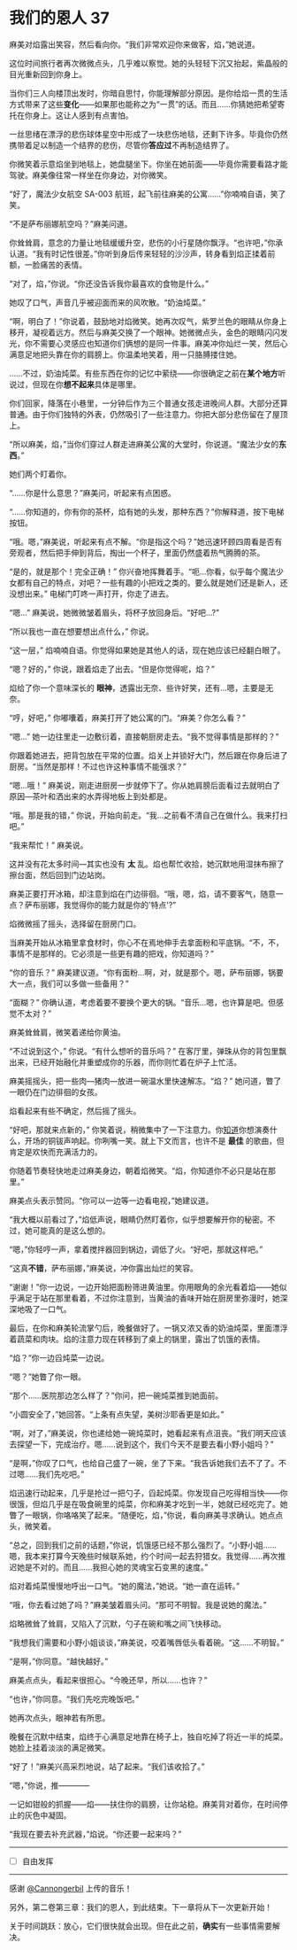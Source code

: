 # 我们的恩人 37

麻美对焰露出笑容，然后看向你。“我们非常欢迎你来做客，焰，”她说道。

这位时间旅行者再次微微点头，几乎难以察觉。她的头轻轻下沉又抬起，紫晶般的目光重新回到你身上。

当你们三人向楼顶出发时，你暗自思忖，你能理解部分原因。是你给焰一贯的生活方式带来了这些**变化**——如果那也能称之为“一贯”的话。而且……你猜她把希望寄托在你身上。这让人感到有点害怕。

一丝思绪在漂浮的悲伤球体星空中形成了一块悲伤地毯，还剩下许多。毕竟你仍然携带着足以制造一个结界的悲伤，尽管你**答应过**不再制造结界了。

你微笑着示意焰坐到地毯上，她盘腿坐下。你坐在她前面——毕竟你需要看路才能驾驶。麻美像往常一样坐在你身边，对你微笑。

“好了，魔法少女航空 SA-003 航班，起飞前往麻美的公寓……”你喃喃自语，笑了笑。

“不是萨布丽娜航空吗？”麻美问道。

你耸耸肩，意念的力量让地毯缓缓升空，悲伤的小行星随你飘浮。“也许吧，”你承认道。“我有时记性很差。”你听到身后传来轻轻的沙沙声，转身看到焰正揉着前额，一脸痛苦的表情。

“对了，焰，”你说。“你还没告诉我你最喜欢的食物是什么。” 

她叹了口气，声音几乎被迎面而来的风吹散。“奶油炖菜。”

“啊，明白了！”你说着，鼓励地对焰微笑。她再次叹气，紫罗兰色的眼睛从你身上移开，凝视着远方。然后与麻美交换了一个眼神。她微微点头，金色的眼睛闪闪发光，你不需要心灵感应也知道你们俩想的是同一件事。麻美冲你灿烂一笑，然后心满意足地把头靠在你的肩膀上。你温柔地笑着，用一只胳膊搂住她。

……不过，奶油炖菜。有些东西在你的记忆中萦绕——你很确定之前在**某个地方**听说过，但现在你**想不起来**具体是哪里。

你们回家，降落在小巷里，一分钟后作为三个普通女孩走进晚间人群。大部分还算普通。由于你们独特的外表，仍然吸引了一些注意力。你把大部分悲伤留在了屋顶上。

“所以麻美，焰，”当你们穿过人群走进麻美公寓的大堂时，你说道。“魔法少女的**东西**。”

她们两个盯着你。

“……你是什么意思？”麻美问，听起来有点困惑。

“……你知道的，你有你的茶杯，焰有她的头发，那种东西？”你解释道，按下电梯按钮。

“哦。嗯，”麻美说，听起来有点不解。“你是指这个吗？”她迅速环顾四周看是否有旁观者，然后把手伸到背后，掏出一个杯子，里面仍然盛着热气腾腾的茶。

“是的，就是那个！完全正确！” 你兴奋地挥舞着手。“呃...你看，似乎每个魔法少女都有自己的特点，对吧？一些有趣的小把戏之类的。要么就是她们还是新人，还没想出来。” 电梯门叮咚一声打开，你走了进去。

“嗯...” 麻美说，她微微皱着眉头，将杯子放回身后。“好吧...?”

“所以我也一直在想要想出点什么，” 你说。

“这一层，” 焰喃喃自语。你觉得如果她是其他人的话，现在她应该已经翻白眼了。

“嗯？好的，” 你说，跟着焰走了出去。“但是你觉得呢，焰？”

焰给了你一个意味深长的 **眼神**，透露出无奈、些许好笑，还有...嗯，主要是无奈。

“哼，好吧，” 你嘟囔着，麻美打开了她公寓的门。“麻美？你怎么看？”

“嗯...” 她一边往里走一边敷衍着，直接朝厨房走去。“我不觉得事情是那样的？”

你跟着她进去，把背包放在平常的位置。焰关上并锁好大门，然后跟在你身后进了厨房。“当然是那样！不过也许这种事情不能强求？”

“嗯...哦！” 麻美说，刚走进厨房一步就停下了。你从她肩膀后面看过去就明白了原因—茶叶和洒出来的水弄得地板上到处都是。

“哦。那是我的错，” 你说，开始向前走。“我...之前看不清自己在做什么。我来打扫吧。”

“我来帮忙！” 麻美说。

这并没有花太多时间—其实也没有 **太** 乱。焰也帮忙收拾，她沉默地用湿抹布擦了擦台面，然后回到门边站岗。

麻美正要打开冰箱，却注意到焰在门边徘徊。“哦，嗯，焰，请不要客气，随意一点？萨布丽娜，我觉得你的能力就是你的'特点'?”

焰微微摇了摇头，选择留在厨房门口。

当麻美开始从冰箱里拿食材时，你心不在焉地伸手去拿面粉和平底锅。“不，不，事情不是那样的。它必须是一些更有趣的把戏，你知道吗？”

“你的音乐？” 麻美建议道。“你有面粉...啊，对，就是那个。嗯，萨布丽娜，锅要大一点，我们可以多做一些备用？”

“面糊？” 你确认道，考虑着要不要换个更大的锅。“音乐...嗯，也许算是吧。但感觉不太对？”

麻美耸耸肩，微笑着递给你黄油。

“不过说到这个，” 你说。“有什么想听的音乐吗？” 在客厅里，弹珠从你的背包里飘出来，已经开始融化并重塑成你的乐器，而你则忙着在炉子上忙活。

麻美摇摇头，把一些肉—猪肉—放进一碗温水里快速解冻。“焰？” 她问道，瞥了一眼仍在门边徘徊的女孩。

焰看起来有些不确定，然后摇了摇头。

“好吧，那就来点新的，” 你笑着说，稍微集中了一下注意力。你[知道](https://clyp.it/i1dabjqp)你想演奏什么，开场的铜钹声响起。你咧嘴一笑。就上下文而言，也许不是 **最佳** 的歌曲，但肯定是欢快而充满活力的。

你随着节奏轻快地走过麻美身边，朝着焰微笑。“焰，你知道你不必只是站在那里。”

麻美点头表示赞同。“你可以一边等一边看电视，”她建议道。

“我大概以前看过了，”焰低声说，眼睛仍然盯着你，似乎想要解开你的秘密。不过，她可能真的是这么想的。

“嗯，”你轻哼一声，拿着搅拌器回到锅边，调低了火。“好吧，那就这样吧。”

“这真**不错**，萨布丽娜，”麻美说，冲你露出灿烂的笑容。

“谢谢！”你一边说，一边开始把面粉筛进黄油里。你用眼角的余光看着焰——她似乎满足于站在那里看着，不过你注意到，当黄油的香味开始在厨房里弥漫时，她深深地吸了一口气。

最后，在你和麻美轮流掌勺后，晚餐做好了。一锅又浓又香的奶油炖菜，里面漂浮着蔬菜和肉块。焰的注意力现在转移到了桌上的锅里，露出了饥饿的表情。

“焰？”你一边舀炖菜一边说。

“嗯？”她瞥了你一眼。

“那个......医院那边怎么样了？”你问，把一碗炖菜推到她面前。

“小圆安全了，”她回答。“上条有点失望，美树沙耶香更是如此。”

“啊，对了，”麻美说，你也递给她一碗炖菜时，她看起来有点沮丧。“我们明天应该去探望一下，完成治疗。嗯......说到这个，我们今天不是要去看小野小姐吗？”

“是啊，”你叹了口气，也给自己盛了一碗，坐了下来。“我告诉她我们去不了了。不过嗯......我们先吃吧。”

焰迅速行动起来，几乎是抢过一把勺子，舀起炖菜。你发现自己吃得相当快——你很饿，但焰几乎是在吸食碗里的炖菜，你和麻美才吃到一半，她就已经吃完了。她瞥了一眼锅，你咯咯笑了起来。“随便吃，焰，”你说，看向麻美寻求确认。她点点头，微笑着。

“总之，回到我们之前的话题，”你说，饥饿感已经不那么强烈了。“小野小姐......嗯，我本来打算今天晚些时候联系她，约个时间一起去狩猎女。我觉得......再次推迟她是不对的。而且......我担心她的灵魂宝石变黑的速度。”

焰对着炖菜慢慢地呼出一口气。“她的魔法，”她说。“她一直在运转。”

“哦，你去看过她了吗？”麻美皱着眉头问。“那可不明智。我是说她的魔法。” 

焰略微耸了耸肩，又陷入了沉默，勺子在碗和嘴之间飞快移动。

“我想我们需要和小野小姐谈谈，”麻美说，咬着嘴唇低头看着碗。“这......不明智。”

“是啊，”你同意。“越快越好。”

麻美点点头，看起来很担心。“今晚还早，所以......也许？”

“也许，”你同意。“我们先吃完晚饭吧。”

她再次点头，眼神若有所思。

晚餐在沉默中结束，焰终于心满意足地靠在椅子上，独自吃掉了将近一半的炖菜。她脸上挂着淡淡的满足微笑。

“好了！”麻美兴高采烈地说，站了起来。“我们该收拾了。”

“嗯，”你说，推————

一记如钳般的抓握——焰——扶住你的肩膀，让你站稳。麻美背对着你，在时间停止的灰色中凝固。

“我现在要去补充武器，”焰说。“你还要一起来吗？”

---

- [ ] 自由发挥

---

感谢 [@Cannongerbil](https://forums.sufficientvelocity.com/members/4459/) 上传的音乐！

另外，第二卷第三章：我们的恩人，到此结束。下一章将从下一次更新开始！

关于时间跳跃：放心，它们很快就会出现。但在此之前，**确实**有一些事情需要解决。
